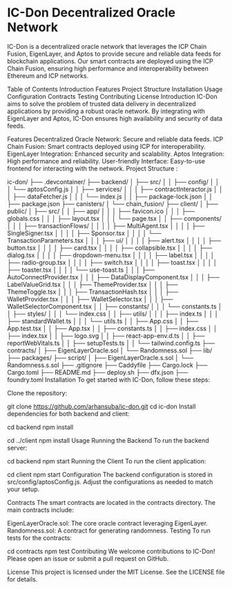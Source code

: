 # IC-Don Decentralized Oracle Network
IC-Don is a decentralized oracle network that leverages the ICP Chain Fusion, EigenLayer, and Aptos to provide secure and reliable data feeds for blockchain applications. Our smart contracts are deployed using the ICP Chain Fusion, ensuring high performance and interoperability between Ethereum and ICP networks.

Table of Contents
Introduction
Features
Project Structure
Installation
Usage
Configuration
Contracts
Testing
Contributing
License
Introduction
IC-Don aims to solve the problem of trusted data delivery in decentralized applications by providing a robust oracle network. By integrating with EigenLayer and Aptos, IC-Don ensures high availability and security of data feeds.

Features
Decentralized Oracle Network: Secure and reliable data feeds.
ICP Chain Fusion: Smart contracts deployed using ICP for interoperability.
EigenLayer Integration: Enhanced security and scalability.
Aptos Integration: High performance and reliability.
User-friendly Interface: Easy-to-use frontend for interacting with the network.
Project Structure :

ic-don/
├── .devcontainer/
├── backend/
│   ├── src/
│   │   ├── config/
│   │   │   └── aptosConfig.js
│   │   ├── services/
│   │   │   ├── contractInteractor.js
│   │   │   ├── dataFetcher.js
│   │   │   └── index.js
│   │   ├── package-lock.json
│   │   ├── package.json
├── canisters/
│   └── chain_fusion/
├── client/
│   ├── public/
│   ├── src/
│   │   ├── app/
│   │   │   ├── favicon.ico
│   │   │   ├── globals.css
│   │   │   ├── layout.tsx
│   │   │   └── page.tsx
│   │   ├── components/
│   │   │   ├── transactionFlows/
│   │   │   │   ├── MultiAgent.tsx
│   │   │   │   ├── SingleSigner.tsx
│   │   │   │   ├── Sponsor.tsx
│   │   │   │   └── TransactionParameters.tsx
│   │   │   ├── ui/
│   │   │   │   ├── alert.tsx
│   │   │   │   ├── button.tsx
│   │   │   │   ├── card.tsx
│   │   │   │   ├── collapsible.tsx
│   │   │   │   ├── dialog.tsx
│   │   │   │   ├── dropdown-menu.tsx
│   │   │   │   ├── label.tsx
│   │   │   │   ├── radio-group.tsx
│   │   │   │   ├── switch.tsx
│   │   │   │   ├── toast.tsx
│   │   │   │   ├── toaster.tsx
│   │   │   │   └── use-toast.ts
│   │   │   ├── AutoConnectProvider.tsx
│   │   │   ├── DataDisplayComponent.tsx
│   │   │   ├── LabelValueGrid.tsx
│   │   │   ├── ThemeProvider.tsx
│   │   │   ├── ThemeToggle.tsx
│   │   │   ├── TransactionHash.tsx
│   │   │   ├── WalletProvider.tsx
│   │   │   ├── WalletSelector.tsx
│   │   │   ├── WalletSelectorComponent.tsx
│   │   ├── constants/
│   │   │   └── constants.ts
│   │   ├── styles/
│   │   │   └── index.css
│   │   ├── utils/
│   │   │   ├── index.ts
│   │   │   ├── standardWallet.ts
│   │   │   └── utils.ts
│   │   ├── App.css
│   │   ├── App.test.tsx
│   │   ├── App.tsx
│   │   ├── constants.ts
│   │   ├── index.css
│   │   ├── index.tsx
│   │   ├── logo.svg
│   │   ├── react-app-env.d.ts
│   │   ├── reportWebVitals.ts
│   │   ├── setupTests.ts
│   │   └── tailwind.config.ts
├── contracts/
│   ├── EigenLayerOracle.sol
│   └── Randomness.sol
├── lib/
├── packages/
├── script/
│   ├── EigenLayerOracle.s.sol
│   └── Randomness.s.sol
├── .gitignore
├── Caddyfile
├── Cargo.lock
├── Cargo.toml
├── README.md
├── deploy.sh
├── dfx.json
├── foundry.toml
Installation
To get started with IC-Don, follow these steps:

Clone the repository:

git clone https://github.com/arhansuba/ic-don.git
cd ic-don
Install dependencies for both backend and client:

cd backend
npm install

cd ../client
npm install
Usage
Running the Backend
To run the backend server:


cd backend
npm start
Running the Client
To run the client application:


cd client
npm start
Configuration
The backend configuration is stored in src/config/aptosConfig.js. Adjust the configurations as needed to match your setup.

Contracts
The smart contracts are located in the contracts directory. The main contracts include:

EigenLayerOracle.sol: The core oracle contract leveraging EigenLayer.
Randomness.sol: A contract for generating randomness.
Testing
To run tests for the contracts:


cd contracts
npm test
Contributing
We welcome contributions to IC-Don! Please open an issue or submit a pull request on GitHub.

License
This project is licensed under the MIT License. See the LICENSE file for details.
